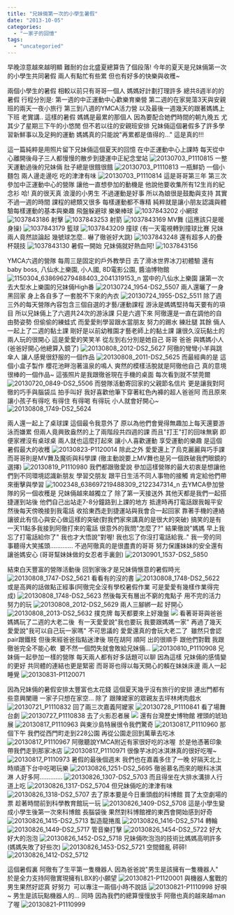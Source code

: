 ```yaml
---
title: "兄妹倆第一次的小學生暑假"
date: "2013-10-05"
categories: 
  - "一家子的回憶"
tags: 
  - "uncategoried"
---
```


早晚涼意越來越明顯 難耐的台北盛夏總算告了個段落! 今年的夏天是兄妹倆第一次的小學生共同暑假 兩人有點忙有些累 但也有好多的快樂與收穫~

兩個小學生的暑假 相較以前只有哥哥一個人 媽媽好計劃打理許多 總共8週半的的暑假 行程分別是: 第一週的中正運動中心歡樂育樂營 第二週的在家晃蕩3天與安親班的兩天一夜小旅行 第三到八週的YMCA活力營 以及最後一週幾天的跟著媽媽上下班 老實講.. 這樣的暑假 媽媽是最累的那個人 因為要配合她們時間的朝九晚五 尤其少了星期三下午的小悠閒 但不若以往的安親班安排 兄妹倆這個暑假多了許多學習新鮮事以及足夠的運動 媽媽真的只能說"再累都是值得的..." 這是真的!!!

這一篇純粹是用照片留下兄妹倆這個夏天的回憶 在中正運動中心上課時 每天從中心離開後母子三人都慢慢的散步到捷運中正紀念堂站 ![20130703_P1110815](images/9619845702_e7d570248e.jpg) 一整天運動過後的兄妹倆 肚子總是很餓很餓 ![20130703_P1110813](images/9619846026_931ba6983d.jpg) 一瓶鮮奶 一個小麵包 兩人邊走邊吃 吃的津津有味 ![20130703_P1110814](images/9619845814_150cc0df14.jpg) 這是哥哥第三年 第三次參加中正運動中心的營隊 讓他一直想參加的動機是 他說他要收集所有12生肖的紀念衫 哈! 真的很天真 浪漫的小男生 不過運動是好事 所以為娘很是鼓勵與支持 其實不過一週的時間 課程的總類又很多 每樣運動都不專精 純粹就是讓小朋友認識與體驗每樣運動的基本與樂趣 飛盤躲避球 樂樂棒球 ![1037843202](images/9960494066_5e6ebfbd2f.jpg) 小網球 ![1037843186](images/9960575473_a77efb4114.jpg) 射擊 ![1037843253](images/9960471254_0c006b55f3.jpg) 射箭 ![1037843169](images/9960467524_2d6faabf5b.jpg) MV舞 (這應該只是暖身操) ![1037843179](images/9960468164_b28af4e77e.jpg) 籃球 ![1037843209](images/9960469544_8c7fd941ba.jpg) 撞球 (有一天電視轉到撞球比賽 兄妹兩人竟然談論起 幾號球怎麼.. 嚇了徹爸好大跳) ![1037843248](images/9960577283_203226d93c.jpg) 還有超多人的疊杯競技 ![1037843130](images/9960490386_8fd7a6469e.jpg) 暑假一開始 兄妹倆就好熱血阿! ![1037843156](images/9960491456_52f007445b.jpg)

YMCA六週的營隊 每周三是固定的戶外教學日 去了滑冰世界冰刀初體驗 還有baby boss, 八仙水上樂園, 小人國, 8D電影公園, 醬油博物館 ![1150304_638696279488403_2041319153_n](images/9960447805_f1dff49ce1.jpg) 當中的八仙水上樂園 讓第一次去大型水上樂園的兄妹倆High番 ![20130724_1954-DS2_5507](images/9619844366_1feba313d9.jpg) 兩人還曬了一身黑回家 身上各自多了一套脫不下來的內衣 ![20130724_1955-DS2_5511](images/9616602067_195e925dfd.jpg) 除了週三外的每天營隊內容包含三個自選的才藝/運動課程 游泳是媽媽堅持每天要有的項目 所以兄妹倆上了六週共24次的游泳課 只是六週下來 阿徹還是一直在調他的自由勢姿勢 但偷偷的練蛙式 而愛愛則學習跟水當朋友 努力的踢水 練壯腿 其餘 倆人一起上了二週的黏土課 剛好是以前幼稚園才藝老師上的黏土課 讓很久沒玩黏土的兩人玩的很開心 這是愛愛的笑笑羊 從左到右分別是她自己 哥哥 爸爸 與媽媽小人(爸爸好開心他總算入鏡了) ![20130808_2012-DS2_5627](images/9619839462_812bd60117.jpg) 阿徹的彎彎小羊與跳傘人 讓人感覺很舒服的一個作品 ![20130808_2011-DS2_5625](images/9619839590_e1ed4c5383.jpg) 而最經典的是 這個小盒子製作 櫻花池畔泡著溫泉的鳴人 爽然的模樣活脫就是阿徹他自己 真的意境很棒的一個作品~ 這張照片是我跟徹爸現在手機的桌面 每次看到就不禁莞爾 ![20130720_0849-DS2_5506](images/9616602765_732d17d838.jpg) 而營隊活動寄回家的父親節名信片 更是讓我對阿徹的巧手與腦袋瓜 拍手叫好 我好喜歡他筆下穿著紅色內褲的超人爸爸阿 而且原來讓小孩子有得吃 有得住 有得喝 有得玩 小人就會好開心~ ![20130808_1749-DS2_5624](images/9616597827_89a71163f1.jpg)

兩人還一起上了桌球課 這個最令我意外了 原以為他們會覺得無趣加上每天還要游泳而嫌累 但兩人竟興致盎然的上了兩階段共四週的課 而且"打王"打的回味無窮 即便家裡沒有桌球桌 兩人就也這麼打起來 讓小人喜歡運動 享受運動的樂趣 是這個暑假最大的收穫 ![20130823-P1120014](images/9659942193_37b729984c.jpg) 除此之外 愛愛還上了烏克麗麗與巧手課 而哥哥則是MV舞及魔術與科學課 (徹主動說要上MV舞也是另一個跌破我們眼鏡的選擇) ![20130819_P1110980](images/9616594661_67687a67a4.jpg) 我們都跟徹愛說 參加這樣營隊的最大初衷是想讓他們到不同環境認識新朋友 學習交朋友 跟平日生活不同人事物的接觸 肯定給他們帶來衝擊與學習 ![1002348_638697219488309_2122347314_n](images/9960579843_a7fa8051e9.jpg) 去YMCA參加營隊的另一個收穫是 兄妹倆越來越獨立了 除了第一天接送外 其他天都是我們一起搭捷運到站後 他們自己出站走7-8分鐘路到上課的地方 抵達時再打電話跟我報平安 然後每天傍晚接到我電話 收拾東西走到捷運站與我會合一起回家 靠著手機的連絡 讓彼此有信心與安心做這樣的突破(對我們家來講真的是很大的突破) 搞笑的是有一天11點多我接到阿徹打來的電話 很意外的我問"怎麼了?" 結果徹說"媽媽 早上我忘了打電話給你了" 我也才大悟說"對喔! 我也忘了你沒打電話給我.." 我一旁的同事聽得大笑搖頭............. 不過阿徹真的是很盡責的哥哥 努力保護妹妹的安全還有讓爸媽安心 (哥哥幫妹妹做的女忍者手裏劍) ![20130901_1537-DS2_5850](images/9659917735_2cf3cd9060.jpg)

結束白天豐富的營隊活動後 回到家後才是兄妹倆愜意的暑假時光 ![20130808_1747-DS2_5621](images/9616598227_370bbd460e.jpg) 看看有的沒的書 ![20130808_1748-DS2_5622](images/9616598081_ba7645564b.jpg) 或是高興的話做點正經事(阿徹完全沒有學校暑假作業 可是愛愛有幾樣作業得完成) ![20130808_1748-DS2_5623](images/9619839812_4d0c91cf13.jpg) 然後每天有層出不窮的鬼點子 用不完的活力 努力的玩 ![20130808_2012-DS2_5629](images/9616597411_d3e45d234c.jpg) 兩人三腳綁一起 好開心 ![20130808_2013-DS2_5632](images/9619838846_0c4540bf96.jpg) 撲克牌 每天都要來上好幾盤 ![](images/9728901729_e6238237bf.jpg) 看著哥哥與爸爸媽媽玩了二週的大老二後  有一天愛愛說"我也要玩 我要跟媽媽一家" 再過了幾天 愛愛說"我可以自己玩一家嗎" 不可思議的 愛愛還真的會玩大老二了  雖然只會認pair跟鐵枝 但後來經爸爸指點迷津後 現在胡阿 順阿 出的很順手 跟他們對戰 我跟徹爸完全不能心軟  要不然一個閃失就會敗給兄妹倆... ![20130810_P1110908](images/9619838754_1b7e2051b1.jpg) 兄妹倆一起參加一樣的營隊 每天兩人都有好多話題可以聊 因為這樣 兄妹倆的感情變的更好 共同體的連結也更是緊密 而哥哥也得以每天開心的賴在妹妹床邊 兩人一起睡覺 ![20130831-P1120071](images/9663153576_eaae4f196f.jpg)

因為兄妹倆的暑假安排太豐富也太花錢 這個夏天幾乎沒有旅行的安排 連出門都有些意興闌珊 一家子只想在家空... 除了 跟陳嬤家的眾親友去坪林烤肉戲水 ![20130721_P1110832](images/9619844486_383321465c.jpg) 回了兩三次嘉義阿嬤家 ![20130728_P1110841](images/9619842636_8351a65724.jpg) 看了場舞台劇 ![20130727_P1110838](images/9616601005_aebb551e54.jpg) 去了火影忍者展 ![](images/9619811070_08d68df3e2.jpg) 還有台灣歷史博物館 裡頭的琥珀展 ![20130817_P1110963](images/9619837950_62e28e016b.jpg) 與東沙島特展很令我們驚奇 ![20130817_P1110960](images/9619838206_db8f507640.jpg) 那個下午 我們從西門町走到228公園 再從公園走回到萬華去吃冰 ![20130817_P1110967](images/9619837496_e384fc41cf.jpg) 阿徹聽說YMCA附近有家很好吃的冰喔  於是他憑著印象帶我們走到那家冰店 ![20130817_P1110971](images/9616595239_3706a91f27.jpg) 很像芋冰的冰淇淋真的很好吃喔~ ![20130817_P1110973](images/9619836802_3ca4a3bc35.jpg) 暑假的最後個週末 我們也在嘉義多住了一晚 好隔天北上時順道下台中吃喝玩樂 ![20130826_1251-DS2_5695](images/9659930987_e06518ed40.jpg) 徹爸慕名而來的眼科冰淇淋 人好多阿............. ![20130826_1307-DS2_5703](images/9663160584_dd1d354e7d.jpg) 而且得坐在大排水溝排人行道上吃 ![20130826_1317-DS2_5704](images/9659928881_d47ffb0f30.jpg) 但兄妹倆吃的津津有味 ![20130826_1318-DS2_5707](images/9659927949_847a3db56a.jpg) 去了原本要是今日重頭戲的科博館 買了太空劇場的票 趁著時間前到科學教育館玩一玩 ![20130826_1409-DS2_5708](images/9659927589_d1815acc15.jpg) 這是小學生變成小學生後第一次來科博館 長腦袋後 果然對科博館裡的東西會開始感到好奇 ![20130826_1415-DS2_5713](images/9663157868_2409770edc.jpg) 製造龍捲風 ![20130826_1416-DS2_5714](images/9659926019_18fe9198e7.jpg) 轉輪 ![20130826_1449-DS2_5717](images/9659925253_15e579958d.jpg) 管音樂打擊 ![20130826_1454-DS2_5722](images/9663155378_c159201a96.jpg) 好大 好大的泡泡 ![20130826_1452-DS2_5718](images/9663156426_2d22c5c375.jpg) 兄妹倆吹泡泡的技術比媽媽高明許多(媽媽失敗了好些次) ![20130826_1453-DS2_5721](images/9659924283_b9236a9925.jpg) 空間錯亂 砰砰! ![20130826_1412-DS2_5712](images/9663158142_7bbdbaa8c3.jpg)

這個暑假裏 阿徹有了生平第一隻機器人 因為爸爸說"男生是該擁有一隻機器人"  於是全力支持阿徹實現擁有LBX的小願望 ![20130821-P1120001](images/9663173886_94370aeca5.jpg) 與機器人奮戰的男生果然好認真 好努力  可以專注一兩個小時不說話 ![20130821-P1110998](images/9659942965_0ddeafdf2b.jpg) 好唄~ 男生是該玩點機器人的... 同時 因為我們的總算慢慢放手 阿徹也真的越來越man了喔 ![20130821-P1110999](images/9663174128_e726742a9a.jpg)
